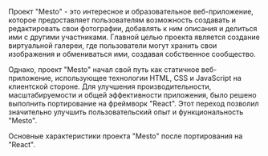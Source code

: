 Проект "Mesto" - это интересное и образовательное веб-приложение, которое предоставляет пользователям возможность создавать и редактировать свои фотографии, добавлять к ним описания и делиться ими с другими участниками. Главной целью проекта является создание виртуальной галереи, где пользователи могут хранить свои изображения и обмениваться ими, создавая собственное сообщество.

Однако, проект "Mesto" начал свой путь как статичное веб-приложение, использующее технологии HTML, CSS и JavaScript на клиентской стороне. Для улучшения производительности, масштабируемости и общей эффективности приложения, было решено выполнить портирование на фреймворк "React". Этот переход позволил значительно улучшить пользовательский опыт и функциональность "Mesto".

Основные характеристики проекта "Mesto" после портирования на "React".
